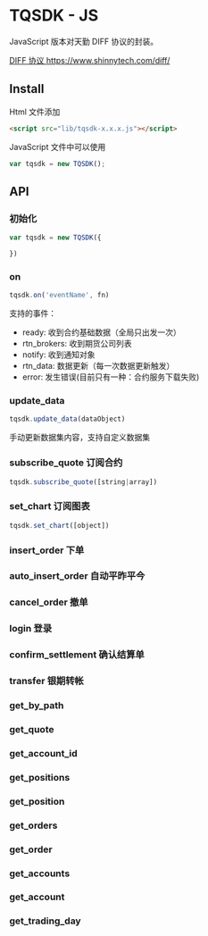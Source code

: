 
# TQSDK - JS

JavaScript 版本对天勤 DIFF 协议的封装。

[DIFF 协议 https://www.shinnytech.com/diff/ ](https://www.shinnytech.com/diff/)

## Install

Html 文件添加

```html
<script src="lib/tqsdk-x.x.x.js"></script>
```

JavaScript 文件中可以使用

```js
var tqsdk = new TQSDK();
```

## API

### 初始化

```js
var tqsdk = new TQSDK({

})
```

### on

```js
tqsdk.on('eventName', fn)
```

支持的事件：

+ ready: 收到合约基础数据（全局只出发一次）
+ rtn_brokers: 收到期货公司列表
+ notify: 收到通知对象
+ rtn_data: 数据更新（每一次数据更新触发）
+ error: 发生错误(目前只有一种：合约服务下载失败)


### update_data

```js
tqsdk.update_data(dataObject) 
```

手动更新数据集内容，支持自定义数据集

### subscribe_quote 订阅合约

```js
tqsdk.subscribe_quote([string|array]) 
```

### set_chart 订阅图表

```js
tqsdk.set_chart([object]) 
```

### insert_order 下单

### auto_insert_order 自动平昨平今

### cancel_order 撤单

### login 登录

### confirm_settlement 确认结算单

### transfer 银期转帐


### get_by_path 
### get_quote
### get_account_id
### get_positions
### get_position
### get_orders
### get_order
### get_accounts
### get_account
### get_trading_day

